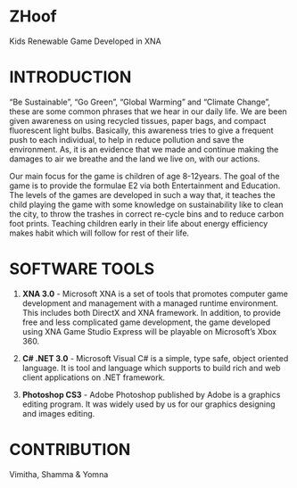 # ZHoof
Kids Renewable Game Developed in XNA

# INTRODUCTION
“Be Sustainable”, “Go Green”, “Global Warming” and “Climate Change”, these are some common phrases that we hear in our daily life. We are been given awareness on using recycled tissues, paper bags, and compact fluorescent light bulbs. Basically, this awareness tries to give a frequent push to each individual, to help in reduce pollution and save the environment. As, it is an evidence that we made and continue making the damages to air we breathe and the land we live on, with our actions. 

Our main focus for the game is children of age 8-12years. The goal of the game is to provide the formulae E2 via both Entertainment and Education. The levels of the games are developed in such a way that, it teaches the child playing the game with some knowledge on sustainability like to clean the city, to throw the trashes in correct re-cycle bins and to reduce carbon foot prints. Teaching children early in their life about energy efficiency makes habit which will follow for rest of their life.  

# SOFTWARE TOOLS

1.	__XNA 3.0__  - 
Microsoft XNA is a set of tools that promotes computer game development and management with a managed runtime environment. This includes both DirectX and XNA framework. In addition, to provide free and less complicated game development, the game developed using XNA Game Studio Express will be playable on Microsoft’s Xbox 360.

2.	__C# .NET 3.0__  - 
Microsoft Visual C# is a simple, type safe, object oriented language. It is tool and language which supports to build rich and web client applications on .NET framework.  

3.	__Photoshop CS3__  -
Adobe Photoshop published by Adobe is a graphics editing program. It was widely used by us for our graphics designing and images editing. 

#  CONTRIBUTION
Vimitha, Shamma & Yomna 
